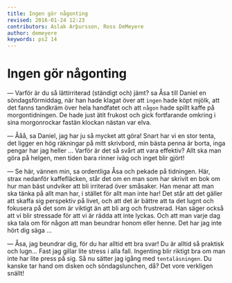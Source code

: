 ```yaml
---
title: Ingen gör någonting
revised: 2016-01-24 12:23 
contributors: Aslak Arþursson, Ross DeMeyere 
author: demeyere
keywords: ps2 14
---
```



Ingen gör någonting
===================

<!-- 
Nobody does anything.
  -->

— Varför är du så lättirriterad (ständigt och) jämt? sa Åsa till Daniel en söndagsförmiddag, när han hade klagat över att `ingen` hade köpt mjölk, att det fanns tandkräm över hela handfatet och att `någon` hade spillt kaffe på morgontidningen.
De hade just ätit frukost och gick fortfarande omkring i sina morgonrockar fastän klockan nästan var elva.

<!-- 
Why are you so (easily irritated) all the time? said Åsa to Danial one Sunday late morning, when he had complained (over/about) that `Nobody` had bought milk, that there was toothpaste all over the sink and that `someone` had spilled coffee on the morning paper.
They had just eaten breakfast and were still in their bathrobes even though it was almost eleven.
  -->

— Ååå, sa Daniel, jag har ju så mycket att göra! 
Snart har vi en stor tenta, det ligger en hög räkningar på mitt skrivbord, min bästa penna är borta, inga pengar har jag heller ... 
Varför är det så svårt att vara effektiv?
Allt ska man göra på helgen, men tiden bara rinner iväg och inget blir gjört!

<!-- 
Ahhh, said Daniel, I have (as you know) so much to do!
Shortly, we have a big test, there is a big statement on my desk, my favorite pen is missing, and I don't have any money either ...
Why is it so difficult to be effective?
Everything should be done on the weekend, but the time only runs out and nothing gets done!
  -->

— Se här, vännen min, sa ordentliga Åsa och pekade på tidningen.
Här, strax nedanför kaffefläcken, står det om en man som har skrivit en bok om hur man bäst undviker att bli irriterad över småsaker.
Han menar att man ska tänka på allt man har, i stället för allt man inte har!
Det står att det gäller att skaffa sig perspektiv på livet, och att det är bättre att ta det lugnt och fokusera på det som är viktigt än att bli arg och frustrerad.
Han säger också att vi blir stressade för att vi är rädda att inte lyckas. 
Och att man varje dag ska tala om för någon att man beundrar honom eller henne. 
Det har jag inte hört dig säga ...

<!-- 
Look here, my friend, said Åsa and pointed at the newspaper.
  // `ordentilga` here doesn't make any sense 1) nothing is definite or plural and `orderly, proper` doesn't seem to fit sentence.
  // it either implies that Åsa is orderly herself or that she is saying this in proper (maybe sarcastic) way.
Here, directly under the coffee stain, is written something about a man who has written a book about how one best avoids becoming irritated by small things.
He believes (is of the opinion) that one should think about everything that one has, instead of about all the things that one doesn't have.
It (the newspaper) says that is it about acquiring (for yourself) perspective on your (the) life, and that it is better to take it easy and focus on that which is important than becoming angry and frustrated.
He says also that we become stressed because we are afraid that (we will) not succeed.
And that one should tell someone that one admires him or her, every day.
That is something that I haven't heard you say...
  -->

— Åsa, jag beundrar dig, för du har alltid ett bra svar!
Du är alltid så praktisk och lugn...
Fast jag gillar lite stress i alla fall. 
Ingenting blir riktigt bra om man inte har lite press på sig.
Så nu sätter jag igång med `tentaläsningen`.
Du kanske tar hand om disken och söndagslunchen, då?
Det vore verkligen snällt!

<!-- 
Åsa, I admire you, as you always have a great answer.
You are always så praktisk och lugn...
Even though I like a little stress in all cases.
Nothing becomes really good of one doesn't have a little pressure on them.
So now I (need to get moving) with (on) the test reading.
You could take care of the dishes and lunch then?
That would be really nice!
  -->
